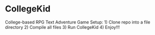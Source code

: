 # CollegeKid
College-based RPG Text Adventure Game
Setup: 
      1) Clone repo into a file directory
      2) Compile all files
      3) Run CollegeKid
      4) Enjoy!!!

